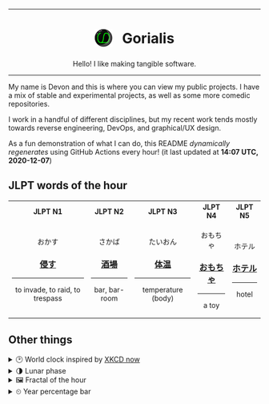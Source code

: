 ***

<h1 align="center">
<sub>
    <img src="readme/resources/avatar.png" height="36">
</sub>
&nbsp;
Gorialis
</h1>
<p align="center">
Hello! I like making tangible software.
</p>

***

My name is Devon and this is where you can view my public projects. I have a mix of stable and experimental projects, as well as some more comedic repositories.

I work in a handful of different disciplines, but my recent work tends mostly towards reverse engineering, DevOps, and graphical/UX design.

As a fun demonstration of what I can do, this README *dynamically regenerates* using GitHub Actions every hour! (it last updated at **14:07 UTC, 2020-12-07**)

<h2>JLPT words of the hour</h2>
<table>
    <tr>
        <th>JLPT N1</th>
        <th>JLPT N2</th>
        <th>JLPT N3</th>
        <th>JLPT N4</th>
        <th>JLPT N5</th>
    </tr>
    <tr>
        <td>
            <p align="center">おかす</p>
            <h3 align="center"><b><a href="https://jisho.org/search/%E4%BE%B5%E3%81%99">侵す</a></b></h3>
            <hr>
            <p align="center">to invade,<wbr> to raid,<wbr> to trespass</p>
        </td>
        <td>
            <p align="center">さかば</p>
            <h3 align="center"><b><a href="https://jisho.org/search/%E9%85%92%E5%A0%B4">酒場</a></b></h3>
            <hr>
            <p align="center">bar,<wbr> bar-room</p>
        </td>
        <td>
            <p align="center">たいおん</p>
            <h3 align="center"><b><a href="https://jisho.org/search/%E4%BD%93%E6%B8%A9">体温</a></b></h3>
            <hr>
            <p align="center">temperature (body)</p>
        </td>
        <td>
            <p align="center">おもちゃ</p>
            <h3 align="center"><b><a href="https://jisho.org/search/%E3%81%8A%E3%82%82%E3%81%A1%E3%82%83">おもちゃ</a></b></h3>
            <hr>
            <p align="center">a toy</p>
        </td>
        <td>
            <p align="center">ホテル</p>
            <h3 align="center"><b><a href="https://jisho.org/search/%E3%83%9B%E3%83%86%E3%83%AB">ホテル</a></b></h3>
            <hr>
            <p align="center">hotel</p>
        </td>
    </tr>
</table>

<h2>Other things</h2>
<details>
<summary>🕑  World clock inspired by <a href="https://xkcd.com/now">XKCD now</a></summary>

> <img src="generated/now.png" width="512">

</details>
<details>
<summary>🌗 Lunar phase</summary>

The moon is approximately 78.03% through its phase (Last Quarter).

</details>
<details>
<summary>&#x1f5bc; Fractal of the hour</summary>

> <img src="generated/fractal.png" width="512">

</details>
<details>
<summary>&#x23f2; Year percentage bar</summary>
<pre><code>2020 [██████████████████▁▁] 93.33%</code></pre>
</details>
